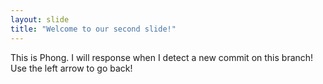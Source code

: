 ```yaml
---
layout: slide
title: "Welcome to our second slide!"
---
```

This is Phong. I will response when I detect a new commit on this branch!
Use the left arrow to go back!
